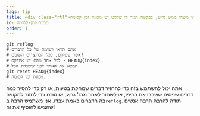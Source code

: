 ```yaml
---
tags: tip
title: <div class="rtl">אוי לעזאזל, עשיתי משהו ממש גרוע, בבקשה תגיד לי שלגיט יש מכונת זמן קסומה!?!</div>
id: מכונת-זמן-קסומה
order: 1
---
```

<div class="rtl">

```git
git reflog
# אתם תראו רשימה של כל הדברים
# אשר עשיתם, בכל הברנצ'ים השונים!
# לכל אחד מהם יש אינדקס - HEAD@{index}
# תמצא את האחד לפני ששברת הכל
git reset HEAD@{index}
# מכונת זמן קסומה.
```

אתה יכול להשתמש בזה כדי להחזיר דברים שמחקת בטעות, או רק כדי להסיר כמה דברים שניסית ששברו את הריפו, או לשחזר לאחר מרג' גרוע, או סתם כדי לחזור לתקופה בה הדברים באמת עבדו. אני משתמש הרבה ב`reflog`. תודה להרבה הרבה אנשים שהציעו להוסיף את זה!
</div>